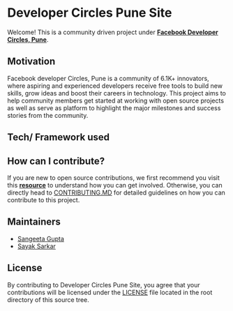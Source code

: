 # Developer Circles Pune Site
Welcome! This is a community driven project under **[Facebook Developer Circles, Pune](https://facebook.com/groups/DevCPune/)**.

## Motivation
Facebook developer Circles, Pune is a community of 6.1K+ innovators, where aspiring and experienced developers receive free tools to build new skills, grow ideas and boost their careers in technology. This project aims to help community members get started at working with open source projects as well as serve as platform  to highlight the major milestones and success stories from the community. 

## Tech/ Framework used 

## How can I contribute?
If you are new to open source contributions, we first recommend you visit this **[resource](https://github.com/firstcontributions/first-contributions)** to understand how you can get involved. Otherwise, you can directly head to [CONTRIBUTING.MD](https://github.com/devcpune/devcpune.github.io/blob/master/CONTRIBUTING.md) for detailed guidelines on how you can contribute to this project. 

## Maintainers 
* [Sangeeta Gupta](https://github.com/sangeetaguptaOnc2068/)
* [Sayak Sarkar](https://github.com/sayak-sarkar/)

## License 
By contributing to Developer Circles Pune Site, you agree that your contributions will be licensed under the [LICENSE](https://github.com/devcpune/devcpune.github.io/edit/master/LICENSE)  file located in the root directory of this source tree.
